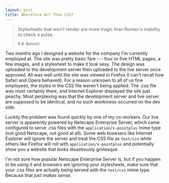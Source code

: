 ```yaml
---
layout: post
title: Wherefore Art Thou CSS?
---
```


> <p>Stylesheets that won't render are more tragic than Romeo's inability to check a pulse.</p>
> <small>R.B. Bennett</small>

Two months ago I designed a website for the company I'm currently employed at. The site was pretty basic fare --- four or five HTML pages, a few images, and a stylesheet to make it look sexy. The design was uploaded to the development server then uploaded to the live server once approved. All was well until the site was viewed in Firefox (I can't recall how Safari and Opera behaved). For a reason unknown to all of us fine employees, the styles in the CSS file weren't being applied. The .css file was most certainly *there*, and Internet Explorer displayed the site just peachy. Most perplexing was that the development server and live server are *supposed* to be identical, and no such wonkiness occurred on the dev side.

Luckily the problem was found quickly by one of my co-workers. Our live server is apparently powered by Netscape Enterprise Server, which came configured to serve .css files with the `application/x-pointplus` mime type (not good Netscape, not good at all). Some web browsers like Internet Explorer will ignore the server and treat the CSS file as `text/css` while others like Firefox will roll with `application/x-pointplus` and potentially show you a website that looks disastrously grotesque.

I'm not sure how popular Netscape Enterprise Server is, but if you happen to be using it and browsers are ignoring your stylesheets, make sure that your .css files are actually being served with the `text/css` mime type. Because that *just makes sense.*

